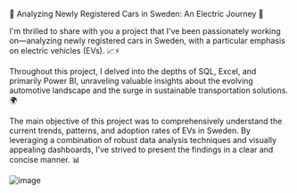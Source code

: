 🚗 Analyzing Newly Registered Cars in Sweden: An Electric Journey 🌱

I'm thrilled to share with you a project that I've been passionately working on—analyzing newly registered cars in Sweden, with a particular emphasis on electric vehicles (EVs). 📈⚡️

Throughout this project, I delved into the depths of SQL, Excel, and primarily Power BI, unraveling valuable insights about the evolving automotive landscape and the surge in sustainable transportation solutions. 🌍

The main objective of this project was to comprehensively understand the current trends, patterns, and adoption rates of EVs in Sweden. By leveraging a combination of robust data analysis techniques and visually appealing dashboards, I've strived to present the findings in a clear and concise manner. 📊

![image](https://github.com/DaannyJ/Projects/assets/73342132/cfcb7364-d64e-4934-b115-60dac703ca74)

